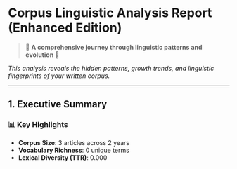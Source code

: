 # Corpus Linguistic Analysis Report (Enhanced Edition)

> 🌟 **A comprehensive journey through linguistic patterns and evolution** 🌟

*This analysis reveals the hidden patterns, growth trends, and linguistic fingerprints of your written corpus.*

---

## 1. Executive Summary

### 📊 Key Highlights

- **Corpus Size**: 3 articles across 2 years
- **Vocabulary Richness**: 0 unique terms
- **Lexical Diversity (TTR)**: 0.000
